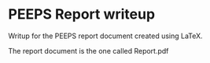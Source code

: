# PEEPS Report writeup

Writup for the PEEPS report document created using LaTeX.

The report document is the one called Report.pdf
